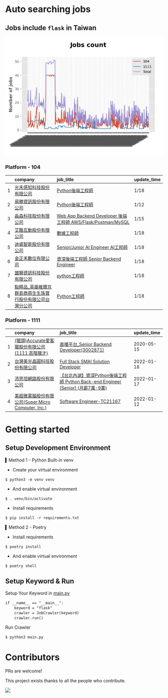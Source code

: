 # Auto searching jobs

## Jobs include `flask` in Taiwan 

 ![image](./doc/plot_img.jpg)


### Platform - 104


|    | company                                                                                          | job_title                                                                                                                | update_time   |
|---:|:-------------------------------------------------------------------------------------------------|:-------------------------------------------------------------------------------------------------------------------------|:--------------|
|  1 | [光禾感知科技股份有限公司](https://www.104.com.tw/company/1a2x6bks9s?jobsource=jolist_d_date)                | [Python後端工程師](https://www.104.com.tw/job/71j4l?jobsource=jolist_d_date)                                                  | 1/18          |
|  2 | [易勝資訊股份有限公司](https://www.104.com.tw/company/1a2x6bj8og?jobsource=jolist_a_relevance)             | [Python後端工程師](https://www.104.com.tw/job/76vbt?jobsource=jolist_a_relevance)                                             | 1/12          |
|  3 | [淼森科技股份有限公司](https://www.104.com.tw/company/1a2x6blm7t?jobsource=jolist_a_relevance)             | [Web App Backend Developer 後端工程師 AWS/Flask/Postman/MySQL](https://www.104.com.tw/job/7a7i3?jobsource=jolist_a_relevance) | 1/15          |
|  4 | [艾酷互動股份有限公司](https://www.104.com.tw/company/1a2x6bkq17?jobsource=jolist_d_date)                  | [數據⼯程師](https://www.104.com.tw/job/7275w?jobsource=jolist_d_date)                                                        | 1/18          |
|  5 | [迪威智能股份有限公司](https://www.104.com.tw/company/1a2x6bl035?jobsource=jolist_d_date)                  | [Senior/Junior AI Engineer AI工程師](https://www.104.com.tw/job/7ecqj?jobsource=jolist_d_date)                              | 1/18          |
|  6 | [金正禾數位有限公司](https://www.104.com.tw/company/1a2x6bl4su?jobsource=jolist_d_date)                   | [資深後端工程師 Senior Backend Engineer](https://www.104.com.tw/job/720ep?jobsource=jolist_d_date)                              | 1/18          |
|  7 | [雄獅資訊科技股份有限公司](https://www.104.com.tw/company/13kq7dpk?jobsource=jolist_d_date)                  | [python工程師](https://www.104.com.tw/job/71rxc?jobsource=jolist_d_date)                                                    | 1/18          |
|  8 | [點睛品_英屬維爾京群島商周生生珠寶行股份有限公司台灣分公司](https://www.104.com.tw/company/152ckz00?jobsource=jolist_d_date) | [Python工程師](https://www.104.com.tw/job/7hq8v?jobsource=jolist_d_date)                                                    | 1/18          |

### Platform - 1111


|    | company                                                                          | job_title                                                                                                | update_time   |
|---:|:---------------------------------------------------------------------------------|:---------------------------------------------------------------------------------------------------------|:--------------|
|  1 | [(獵頭)Accurate愛客獵股份有限公司(1111 高階獵才)](https://www.1111.com.tw/corp/69647966/)       | [直播平台_Senior Backend Developer(3002871)](https://www.1111.com.tw/job/85960420/)                          | 2020-05-15    |
|  2 | [台灣美光晶圓科技股份有限公司](https://www.1111.com.tw/corp/9622349/)                          | [Full Stack SMAI Solution Developer](https://www.1111.com.tw/job/98479119/)                              | 2022-01-18    |
|  3 | [沛思坦網路股份有限公司](https://www.1111.com.tw/corp/73457881/)                            | [【台北內湖】資深Python後端工程師 Python Back-end Engineer (Senior) (月薪7萬-9萬)](https://www.1111.com.tw/job/97541124/) | 2022-01-17    |
|  4 | [美超微電腦股份有限公司(Super Micro Computer, Inc.)](https://www.1111.com.tw/corp/9530088/) | [Software Engineer-TC21167](https://www.1111.com.tw/job/98544764/)                                       | 2022-01-12    |



# Getting started
## Setup Development Environment
▍Method 1 - Python Built-in venv

- Create your virtual environment
```
$ python3 -m venv venv
```
- And enable virtual environment
```
$ . venv/bin/activate
```
- Install requirements
```
$ pip install -r requirements.txt 
```

▍Method 2 - Poetry
- Install requirements
```
$ poetry install
```
- And enable virtual environment
```
$ poetry shell
```

## Setup Keyword & Run

Setup Your Keyword in [main.py](./main.py#L88)
```
if __name__ == "__main__":
    keyword = "flask"
    crawler = JobCrawler(keyword)
    crawler.run()
```

Run Crawler
```
$ python3 main.py
```

# Contributors
PRs are welcome!

This project exists thanks to all the people who contribute.

<a href="https://github.com/hsuanchi/auto-search-flask-job/graphs/contributors">
  <img src="https://contrib.rocks/image?repo=hsuanchi/auto-search-flask-job"/>
</a>
